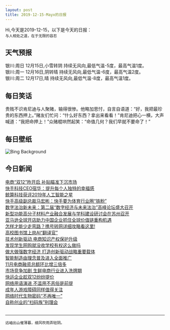 ```yaml
---
layout: post
title: 2019-12-15-Mayx的日报
---
```


Hi,今天是2019-12-15，以下是今天的日报：<br><small>
与人相处之道，在于无限的容忍</small><!--more-->
## 天气预报
银川:周日 12月15日,小雪转阴 持续无风向,最低气温-5度，最高气温1度。<br>银川:周一 12月16日,阴转晴 持续无风向,最低气温-6度，最高气温2度。<br>银川:周二 12月17日,晴 持续无风向,最低气温-8度，最高气温1度。
## 每日笑话
贵贱不识肯尼迪与人聚赌，输得很惨。他略加思忖，自言自语道：“好，我把最珍贵的东西押上。”赌友们忙问：“什么好东西？拿出来看看！”肯尼迪把心一横，大声喊道：“我把命押上！”众赌棍哄然起笑：“命值几何？我们早就不要命了！”
## 每日壁纸
![Bing Background](https://cn.bing.com/th?id=OHR.SpruceGrouse_EN-US5594866236_1920x1080.jpg&rf=LaDigue_1920x1080.jpg&pid=hp "Spruce grouse in a spruce tree in Denali National Park and Preserve, Alaska (© Yva Momatiuk and John Eastcott/Minden Pictures)")
## 今日新闻

[电商“双12”昨开启 补贴瞄准下沉市场](http://it.people.com.cn/n1/2019/1213/c1009-31504406.html)   
[快手科技CEO宿华：提升每个人独特的幸福感](http://it.people.com.cn/n1/2019/1213/c1009-31505432.html)   
[鲸算科技获评2019年人工智能之星](http://it.people.com.cn/n1/2019/1213/c1009-31505594.html)   
[快手高级副总裁马宏彬：快手要为体育行业圈“铁粉”](http://it.people.com.cn/n1/2019/1213/c1009-31505435.html)   
[数字法治新未来：第二届“数字经济与未来法治”高峰论坛盛大召开](http://it.people.com.cn/n1/2019/1213/c1009-31505602.html)   
[新型功能高分子材料产业融合发展与学科建设研讨会在苏州召开](http://it.people.com.cn/n1/2019/1213/c1009-31505649.html)   
[亚马逊全球开店助力中国企业抓住全球价值链重构机遇](http://it.people.com.cn/n1/2019/1213/c1009-31505421.html)   
[怎样才能少走弯路？携号转网详细攻略看这里!](http://it.people.com.cn/n1/2019/1211/c1009-31501449.html)   
[高校图书馆上岗AI“翻译官”](http://it.people.com.cn/n1/2019/1213/c1009-31504113.html)   
[技术创新驱动 电商知识产权保护升级](http://it.people.com.cn/n1/2019/1213/c1009-31504372.html)   
[发现学生网购就没收学校有权这么做吗](http://it.people.com.cn/n1/2019/1213/c1009-31504161.html)   
[做大做强数字经济 打造创新驱动战略重要载体](http://it.people.com.cn/n1/2019/1213/c1009-31504376.html)   
[智能制造由理念普及进入全面推广](http://it.people.com.cn/n1/2019/1213/c1009-31504358.html)   
[11月电商融资总额环比增三倍多](http://it.people.com.cn/n1/2019/1213/c1009-31504221.html)   
[市场竞争加剧 生鲜电商行业进入洗牌期](http://it.people.com.cn/n1/2019/1213/c1009-31504275.html)   
[快运企业趁双12纷纷提价](http://it.people.com.cn/n1/2019/1213/c1009-31504208.html)   
[网络用语演进 不滥用不恶俗是前提](http://it.people.com.cn/n1/2019/1213/c1009-31504397.html)   
[成年人游戏障碍同样值得关注](http://it.people.com.cn/n1/2019/1213/c1009-31504383.html)   
[网络时代生物密码“不再唯一”](http://it.people.com.cn/n1/2019/1213/c1009-31504344.html)   
[自称创业的“扫码族”别理会](http://it.people.com.cn/n1/2019/1213/c1009-31504327.html)   
<br />

***

<small>远岫出山催薄暮，细风吹雨弄轻阴。</small>
